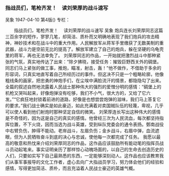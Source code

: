 ### 指战员们，笔枪齐发！　读刘荣厚的战斗速写
吴象
1947-04-10
第4版()
专栏：

　　指战员们，笔枪齐发！
  　读刘荣厚的战斗速写
    吴象
    炮兵连长刘荣厚同志这篇三百余字的短作，寥寥几笔，却简洁、质朴而又明确地表现了我们炮兵的攻击精神，神妙技术和在战斗中的重大作用。人民解放军从蒋军手里缴获了无数美制的重武器，战斗力是空前无比的提高了。解放军建立了自己的炮兵，躲在坚硬的乌龟壳里的蒋军，再也无法幸免了。
    刘荣厚同志的作品，一开始就把激烈战斗中那种紧张的气氛，真实地传达了出来：“除夕拂晓，接受任务：摧毁巨野西关外的碉堡。同志们马上紧张的做工事，推炮，瞄准，射击，轰！”他不做作，不借助于多余的形容词，只真实地直写着自己所经历过的事件。但这决不只是一个粗略轮廓，他像粗线条的画家，把忠勇的神炮手们，在尘埃中满脸流汗的情景，都隐隐勾了出来。
    全篇的叙述自然地流露着人民战士那种伟大的强烈的爱憎分明的感情：“碉堡上的机枪又哭叫起来，好像炮弹没有吃够，我们不小气，很大方的，又给了它六发。”“它疯狂地封锁着前进的道路，好像是也想尝尝炮弹的滋味，我们马上答复它的要求。”我们战士确实是如此豪迈，如此充满着对卖国贼队伍的轻蔑，卑视，几乎可以使人看到他们射炮时那种坚定自信的微笑。
    刘荣厚连长写出这种伟大的感情是不奇怪的，因为这是自己的真实的感情。他曾经三次为人民流血，每次都坚持指挥位置，不下火烧，因而当选为战斗英雄，受到纵队党委会的通令表扬。鄄南战役中右臂负伤，肿得不能动。老岸战斗，左眉负伤；金乡战斗，右眉中弹，血流遮眼，但为人民牺牲奋斗到底的决心与忠诚，使他每一次都完成了任务。
    我愿以最高的敬意和热忱来介绍刘荣厚同志的作品，这作品应该鼓励所有能动笔的指挥员战斗员动起笔来。事实证明亲历了那样惊心动魄场面的，以自己的生命去创造历史的人们，只要如实写下自己最熟悉的东西，一定能够深刻动人。这作品也应该教育我们从事军事报导的文化工作者，虚心去向广大指战员学习，努力体会他们的经验和感情，写得更加简洁、质朴，而且充溢着人民战士豪迈的英雄气概。
